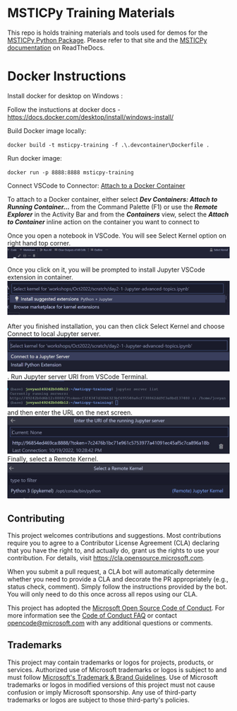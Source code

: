 # MSTICPy Training Materials

This repo is holds training materials and tools used for demos for the
[MSTICPy Python Package](https://github.com/microsoft/msticpy).
Please refer to that site and the [MSTICPy documentation](https://msticpy.readthedocs.io/) on
ReadTheDocs.


# Docker Instructions

Install docker for desktop on Windows : 

Follow the instuctions at docker docs - https://docs.docker.com/desktop/install/windows-install/

Build Docker image locally:

`docker build -t msticpy-training -f .\.devcontainer\Dockerfile .`

Run docker image:

`docker run -p 8888:8888 msticpy-training`

Connect VSCode to Connector: [Attach to a Docker Container](https://code.visualstudio.com/docs/remote/attach-container)

To attach to a Docker container, either select ***Dev Containers: Attach to Running Container...*** from the Command Palette (F1) or use the ***Remote Explorer*** in the Activity Bar and from the ***Containers*** view, select the ***Attach to Container*** inline action on the container you want to connect to

Once you open a notebook in VSCode. You will see Select Kernel option on right hand top corner.
![](.\media\Docker-01-Select-kernel.png)

Once you click on it, you will be prompted to install Jupyter VSCode extension in container.
![](.\media\Docker-02-Install-VSCode-Extension.png)

After you finished installation, you can then click Select Kernel and choose Connect to local Jupyter server.
![](.\media\Docker-03-Connect-to-Jupyter.png).
Run Jupyter server URI from VSCode Terminal.
![](.\media\Docker-04-Retrieve-Server-URL.png )
and then enter the URL on the next screen.
![](.\media\Docker-05-Enter-URI.png)
Finally, select a Remote Kernel.
![](.\media\Docker-06-Remote-Kernel.png)

## Contributing

This project welcomes contributions and suggestions.  Most contributions require you to agree to a
Contributor License Agreement (CLA) declaring that you have the right to, and actually do, grant us
the rights to use your contribution. For details, visit https://cla.opensource.microsoft.com.

When you submit a pull request, a CLA bot will automatically determine whether you need to provide
a CLA and decorate the PR appropriately (e.g., status check, comment). Simply follow the instructions
provided by the bot. You will only need to do this once across all repos using our CLA.

This project has adopted the [Microsoft Open Source Code of Conduct](https://opensource.microsoft.com/codeofconduct/).
For more information see the [Code of Conduct FAQ](https://opensource.microsoft.com/codeofconduct/faq/) or
contact [opencode@microsoft.com](mailto:opencode@microsoft.com) with any additional questions or comments.

## Trademarks

This project may contain trademarks or logos for projects, products, or services. Authorized use of Microsoft
trademarks or logos is subject to and must follow
[Microsoft's Trademark & Brand Guidelines](https://www.microsoft.com/en-us/legal/intellectualproperty/trademarks/usage/general).
Use of Microsoft trademarks or logos in modified versions of this project must not cause confusion or imply Microsoft sponsorship.
Any use of third-party trademarks or logos are subject to those third-party's policies.
